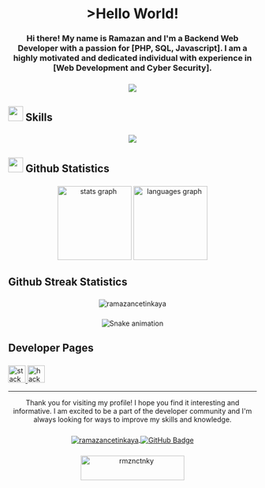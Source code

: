 <h1 align="center">
  >Hello World!
</h1>

###

<h3 align="center">Hi there! My name is Ramazan and I'm a Backend Web Developer with a passion for [PHP, SQL, Javascript]. I am a highly motivated and dedicated individual with experience in [Web Development and Cyber Security].</h3>

###

<div align="center">
  <img src="https://i.imgur.com/0T4qapJ.png">
</div>

###

<h2 align="left"> <img src="https://media2.giphy.com/media/QssGEmpkyEOhBCb7e1/giphy.gif?cid=ecf05e47a0n3gi1bfqntqmob8g9aid1oyj2wr3ds3mg700bl&rid=giphy.gif" width ="30"> Skills</h2>

###

<p align="center">
  <a href="#">
    <img src="https://skillicons.dev/icons?i=php,laravel,wordpress,nginx,mysql,git,powershell,bash,linux,aws,cloudflare,docker&perline=6" />
  </a>
</p>

###

<h2 align="left"> <img src="https://media.giphy.com/media/iY8CRBdQXODJSCERIr/giphy.gif" width="30"> Github Statistics</h2>

###

<div align="center">
  <img src="https://github-readme-stats.vercel.app/api?hide_title=false&hide_rank=false&show_icons=true&include_all_commits=true&count_private=true&disable_animations=false&theme=dark&locale=en&hide_border=false&username=ramazancetinkaya" height="150" alt="stats graph"  />
  <img src="https://github-readme-stats.vercel.app/api/top-langs?locale=en&hide_title=false&layout=compact&card_width=320&langs_count=5&theme=dark&hide_border=false&username=ramazancetinkaya" height="150" alt="languages graph"  />
</div>

###

<h2 align="left">Github Streak Statistics</h2>

###

<div align="center">
  <img align="center" src="https://github-readme-streak-stats.herokuapp.com/?user=ramazancetinkaya&theme=dark" alt="ramazancetinkaya" />
</div>

###

<div align="center">
  <img src="https://profile-readme-generator.com/assets/snake.svg" alt="Snake animation" />
</div>

###

<h2 align="left">Developer Pages</h2>

###

<div align="left">
  <a href="https://stackoverflow.com/users/21078549/declare" target="_blank">
    <img src="https://img.shields.io/static/v1?message=Stackoverflow&logo=stackoverflow&label=&color=FE7A16&logoColor=white&labelColor=&style=for-the-badge" height="35" alt="stackoverflow logo"  />
  </a>
  <a href="https://www.hackerrank.com/declare" target="_blank">
    <img src="https://img.shields.io/static/v1?message=HackerRank&logo=hackerrank&label=&color=0e141e&logoColor=&labelColor=&style=for-the-badge" height="35" alt="hackerrank logo"  />
  </a>
</div>

----
    
<div align="center">Thank you for visiting my profile! I hope you find it interesting and informative. I am excited to be a part of the developer community and I'm always looking for ways to improve my skills and knowledge.</div>

###

<div align="center">
  <a href="#">
      <img src="https://komarev.com/ghpvc/?username=ramazancetinkaya&label=Profile%20views&color=0e75b6&style=flat" alt="ramazancetinkaya" align="center" /> 
  <a/>
  <a href="https://github.com/ramazancetinkaya?tab=followers">
    <img src="https://img.shields.io/github/followers/ramazancetinkaya?label=Followers&style=social" alt="GitHub Badge" align="center">
  <a/>
</div>
    
###
  
<div align="center">
  <a href="https://www.buymeacoffee.com/rmznctnky"> <img align="center" src="https://cdn.buymeacoffee.com/buttons/v2/default-yellow.png" height="50" width="210" alt="rmznctnky" /></a>
</div>
